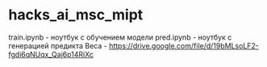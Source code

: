 # hacks_ai_msc_mipt
train.ipynb - ноутбук с обучением модели
pred.ipynb - ноутбук с генерацией предикта
Веса - https://drive.google.com/file/d/19bMLsoLF2-fgdi6qNUqx_Qaj6p14RiXc
